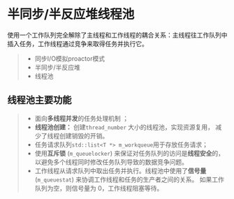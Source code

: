 # 半同步/半反应堆线程池

使用一个工作队列完全解除了主线程和工作线程的耦合关系：主线程往工作队列中插入任务，工作线程通过竞争来取得任务并执行它。
> * 同步I/O模拟proactor模式
> * 半同步/半反应堆
> * 线程池
>
## 线程池主要功能

> * 面向**多线程并发**的任务处理机制  ；
> * **线程池创建：** 创建`thread_number` 大小的线程池，实现资源复用， 减少了线程创建销毁的开销。  
> * 任务请求队列`std::list<T *> m_workqueue`用于存放任务请求；
> * 使用**互斥锁** (`m_queuelocker`) 来保证对任务队列的访问是**线程安全**的，以避免多个线程同时修改任务队列导致的数据竞争问题。  
> * 工作线程从请求队列中取出任务并执行。线程池中使用了**信号量** (`m_queuestat`) 来协调工作线程和任务的生产者之间的关系。  如果工作队列为空，则信号量为 0，工作线程阻塞等待。








